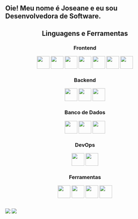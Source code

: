 ## Oie! Meu nome é Joseane e eu sou Desenvolvedora de Software.
  
<h2 align="center">Linguagens e Ferramentas</h2>
  <h3 align="center">Frontend</h3>
  <p align="center">
    <img height="40" width="40" src="https://cdn.simpleicons.org/css3/DDAD86" /> 
    <img height="40" width="40" src="https://cdn.simpleicons.org/html5/DDAD86"/> 
    <img height="40" width="40" src="https://cdn.simpleicons.org/javascript/DDAD86"/> 
    <img height="40" width="40" src="https://cdn.simpleicons.org/react/DDAD86"/>
    <img height="40" width="40" src="https://cdn.simpleicons.org/flutter/DDAD86"/>
    <img height="40" width="40" src="https://cdn.simpleicons.org/dart/DDAD86"/>
    <img height="40" width="40" src="https://cdn.simpleicons.org/cypress/DDAD86"/>          
  </p>
  
  <h3 align="center">Backend</h3>
  <p align="center">
    <img height="40" width="40" src="https://cdn.simpleicons.org/nodedotjs/DDAD86"/> 
    <img height="40" width="40" src="https://cdn.simpleicons.org/csharp/DDAD86"/> 
    <img height="40" width="40" src="https://cdn.simpleicons.org/c++/DDAD86"/> 
      
  </p>
  
  <h3 align="center">Banco de Dados</h3>
  <p align="center">
    <img height="40" width="40" src="https://cdn.simpleicons.org/firebase/DDAD86"/>
    <img height="40" width="40" src="https://cdn.simpleicons.org/mysql/DDAD86"/>
    <img height="40" width="40" src="https://cdn.simpleicons.org/mongodb/DDAD86"/>    
  </p>
  
  <h3 align="center">DevOps</h3>
  <p align="center">
    <img height="40" width="40" src="https://cdn.simpleicons.org/docker/DDAD86"/>
    <img height="40" width="40" src="https://cdn.simpleicons.org/microsoftazure/DDAD86"/>        
  </p>
  
  <h3 align="center">Ferramentas</h3>
  <p align="center">
    <img height="40" width="40" src="https://cdn.simpleicons.org/visualstudio/DDAD86"/>    
    <img height="40" width="40" src="https://cdn.simpleicons.org/figma/DDAD86"/> 
    <img height="40" width="40" src="https://cdn.simpleicons.org/git/DDAD86"/> 
    <img height="40" width="40" src="https://cdn.simpleicons.org/swagger/DDAD86"/> 
  </p>
  
 ##
  
<div> 
  <a href = "mailto:jojovieiradeoliveira@gmail.com"><img src="https://img.shields.io/badge/Gmail-1C6B94?style=for-the-badge&logo=gmail&logoColor=white" target=" _blank"></a>
  <a href="https://www.linkedin.com/in/joseane-de-oliveira-ba25a2217" target="_blank"><img src="https://img.shields.io/badge/-LinkedIn-%230077B5?style=for-the-badge&logo=linkedin&logoColor=white" target="_blank"></a> 
</div>
